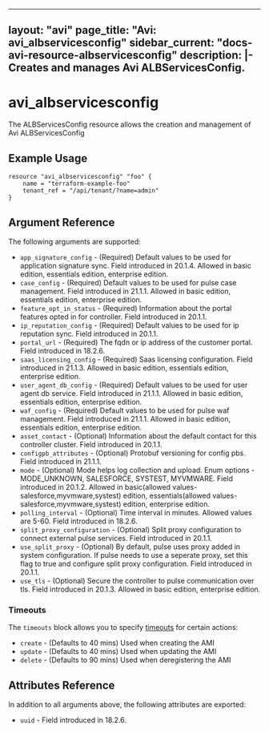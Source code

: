 <!--
    Copyright 2021 VMware, Inc.
    SPDX-License-Identifier: Mozilla Public License 2.0
-->
---
layout: "avi"
page_title: "Avi: avi_albservicesconfig"
sidebar_current: "docs-avi-resource-albservicesconfig"
description: |-
  Creates and manages Avi ALBServicesConfig.
---

# avi_albservicesconfig

The ALBServicesConfig resource allows the creation and management of Avi ALBServicesConfig

## Example Usage

```hcl
resource "avi_albservicesconfig" "foo" {
    name = "terraform-example-foo"
    tenant_ref = "/api/tenant/?name=admin"
}
```

## Argument Reference

The following arguments are supported:

* `app_signature_config` - (Required) Default values to be used for application signature sync. Field introduced in 20.1.4. Allowed in basic edition, essentials edition, enterprise edition.
* `case_config` - (Required) Default values to be used for pulse case management. Field introduced in 21.1.1. Allowed in basic edition, essentials edition, enterprise edition.
* `feature_opt_in_status` - (Required) Information about the portal features opted in for controller. Field introduced in 20.1.1.
* `ip_reputation_config` - (Required) Default values to be used for ip reputation sync. Field introduced in 20.1.1.
* `portal_url` - (Required) The fqdn or ip address of the customer portal. Field introduced in 18.2.6.
* `saas_licensing_config` - (Required) Saas licensing configuration. Field introduced in 21.1.3. Allowed in basic edition, essentials edition, enterprise edition.
* `user_agent_db_config` - (Required) Default values to be used for user agent db service. Field introduced in 21.1.1. Allowed in basic edition, essentials edition, enterprise edition.
* `waf_config` - (Required) Default values to be used for pulse waf management. Field introduced in 21.1.1. Allowed in basic edition, essentials edition, enterprise edition.
* `asset_contact` - (Optional) Information about the default contact for this controller cluster. Field introduced in 20.1.1.
* `configpb_attributes` - (Optional) Protobuf versioning for config pbs. Field introduced in 21.1.1.
* `mode` - (Optional) Mode helps log collection and upload. Enum options - MODE_UNKNOWN, SALESFORCE, SYSTEST, MYVMWARE. Field introduced in 20.1.2. Allowed in basic(allowed values- salesforce,myvmware,systest) edition, essentials(allowed values- salesforce,myvmware,systest) edition, enterprise edition.
* `polling_interval` - (Optional) Time interval in minutes. Allowed values are 5-60. Field introduced in 18.2.6.
* `split_proxy_configuration` - (Optional) Split proxy configuration to connect external pulse services. Field introduced in 20.1.1.
* `use_split_proxy` - (Optional) By default, pulse uses proxy added in system configuration. If pulse needs to use a seperate proxy, set this flag to true and configure split proxy configuration. Field introduced in 20.1.1.
* `use_tls` - (Optional) Secure the controller to pulse communication over tls. Field introduced in 20.1.3. Allowed in basic edition, enterprise edition.


### Timeouts

The `timeouts` block allows you to specify [timeouts](https://www.terraform.io/docs/configuration/resources.html#timeouts) for certain actions:

* `create` - (Defaults to 40 mins) Used when creating the AMI
* `update` - (Defaults to 40 mins) Used when updating the AMI
* `delete` - (Defaults to 90 mins) Used when deregistering the AMI

## Attributes Reference

In addition to all arguments above, the following attributes are exported:

* `uuid` -  Field introduced in 18.2.6.

